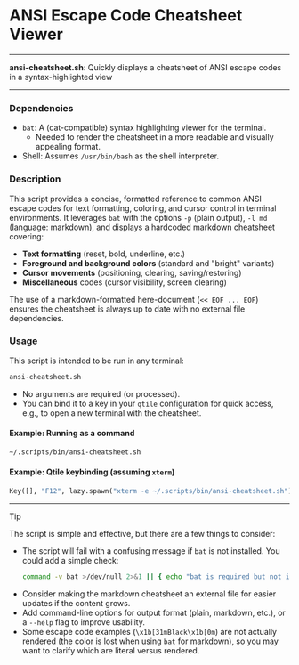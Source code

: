 # ANSI Escape Code Cheatsheet Viewer

---

**ansi-cheatsheet.sh**: Quickly displays a cheatsheet of ANSI escape codes in a syntax-highlighted view

---

### Dependencies

- `bat`: A (cat-compatible) syntax highlighting viewer for the terminal.
  - Needed to render the cheatsheet in a more readable and visually appealing format.
- Shell: Assumes `/usr/bin/bash` as the shell interpreter.

### Description

This script provides a concise, formatted reference to common ANSI escape codes for text formatting, coloring, and cursor control in terminal environments. It leverages `bat` with the options `-p` (plain output), `-l md` (language: markdown), and displays a hardcoded markdown cheatsheet covering:

- **Text formatting** (reset, bold, underline, etc.)
- **Foreground and background colors** (standard and "bright" variants)
- **Cursor movements** (positioning, clearing, saving/restoring)
- **Miscellaneous** codes (cursor visibility, screen clearing)

The use of a markdown-formatted here-document (`<< EOF ... EOF`) ensures the cheatsheet is always up to date with no external file dependencies.

### Usage

This script is intended to be run in any terminal:

```bash
ansi-cheatsheet.sh
```

- No arguments are required (or processed).
- You can bind it to a key in your `qtile` configuration for quick access, e.g., to open a new terminal with the cheatsheet.

#### Example: Running as a command
```sh
~/.scripts/bin/ansi-cheatsheet.sh
```

#### Example: Qtile keybinding (assuming `xterm`)
```python
Key([], "F12", lazy.spawn("xterm -e ~/.scripts/bin/ansi-cheatsheet.sh")),
```

---

> [!TIP]
> The script is simple and effective, but there are a few things to consider:
> - The script will fail with a confusing message if `bat` is not installed. You could add a simple check:
>   ```bash
>   command -v bat >/dev/null 2>&1 || { echo "bat is required but not installed. Aborting."; exit 1; }
>   ```
> - Consider making the markdown cheatsheet an external file for easier updates if the content grows.
> - Add command-line options for output format (plain, markdown, etc.), or a `--help` flag to improve usability.
> - Some escape code examples (`\x1b[31mBlack\x1b[0m`) are not actually rendered (the color is lost when using `bat` for markdown), so you may want to clarify which are literal versus rendered.